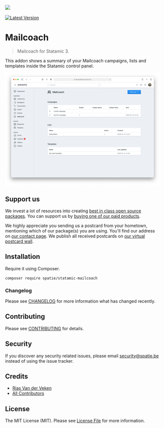 
[<img src="https://github-ads.s3.eu-central-1.amazonaws.com/support-ukraine.svg?t=1" />](https://supportukrainenow.org)

[![Latest Version](https://img.shields.io/github/release/spatie/statamic-mailcoach.svg?style=flat-square)](https://github.com/spatie/statamic-mailcoach/releases)

# Mailcoach

> Mailcoach for Statamic 3.

This addon shows a summary of your Mailcoach campaigns, lists and templates inside the Statamic control panel.

![Screenshot](./docs/screenshot.png)

## Support us

We invest a lot of resources into creating [best in class open source packages](https://spatie.be/open-source). You can support us by [buying one of our paid products](https://spatie.be/open-source/support-us). 

We highly appreciate you sending us a postcard from your hometown, mentioning which of our package(s) you are using. You'll find our address on [our contact page](https://spatie.be/about-us). We publish all received postcards on [our virtual postcard wall](https://spatie.be/open-source/postcards).

## Installation

Require it using Composer.

```
composer require spatie/statamic-mailcoach
```

### Changelog

Please see [CHANGELOG](CHANGELOG.md) for more information what has changed recently.

## Contributing

Please see [CONTRIBUTING](https://github.com/spatie/.github/blob/main/CONTRIBUTING.md) for details.

## Security

If you discover any security related issues, please email [security@spatie.be](mailto:security@spatie.be) instead of using the issue tracker.

## Credits

- [Rias Van der Veken](https://github.com/riasvdv)
- [All Contributors](../../contributors)

## License

The MIT License (MIT). Please see [License File](LICENSE.md) for more information.

